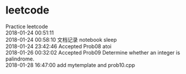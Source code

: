 # leetcode
Practice leetcode       
2018-01-24 00:51:11     
2018-01-24 00:58:10 文档记录 notebook sleep     
2018-01-24 23:42:46 Accepted Prob08 atoi        
2018-01-26 00:32:02 Accepted Prob09 Determine whether an integer is palindrome.     
2018-01-28 16:47:00 add mytemplate and prob10.cpp       
